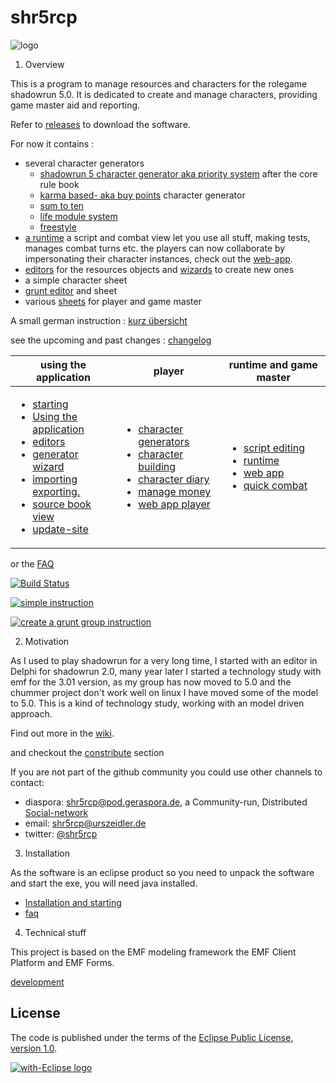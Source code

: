 shr5rcp
=====================
![logo](de.urszeidler.shr5.product/icons/shrImage_6_128.png)

1. Overview

 This is a program to manage resources and characters for the rolegame shadowrun 5.0.
 It is dedicated to create and manage characters, providing game master aid and reporting.

Refer to [releases](https://github.com/UrsZeidler/shr5rcp/releases) to download the software.

For now it contains :
* several character generators
  * [shadowrun 5 character generator aka priority system](https://github.com/UrsZeidler/shr5rcp/wiki/shr5-core-rule-generator) after the core rule book
  * [karma based- aka buy points](https://github.com/UrsZeidler/shr5rcp/wiki/karma-generator) character generator
  * [sum to ten]()
  * [life module system](https://github.com/UrsZeidler/shr5rcp/wiki/lifemodule-generator) 
  * [freestyle](https://github.com/UrsZeidler/shr5rcp/wiki/freestyle)
* [a runtime](https://github.com/UrsZeidler/shr5rcp/wiki/script-runtime) a script and combat view let you use all stuff, making tests, manages combat turns etc. the players can now collaborate by impersonating their character instances, check out the [web-app](https://github.com/UrsZeidler/shr5rcp/wiki/script-webapp).
* [editors](https://github.com/UrsZeidler/shr5rcp/wiki/editing) for the resources objects and [wizards](https://github.com/UrsZeidler/shr5rcp/wiki/createItemWizard) to create new ones
* a simple character sheet
* [grunt editor](https://github.com/UrsZeidler/shr5rcp/wiki/generators#grunts) and sheet
* various [sheets](https://github.com/UrsZeidler/shr5rcp/wiki/m2t) for player and game master

A small german instruction : [kurz übersicht](https://github.com/UrsZeidler/shr5rcp/wiki/kurz-%C3%BCbersicht)

see the upcoming and past changes : [changelog](https://github.com/UrsZeidler/shr5rcp/wiki/release-notes)

|using the application | player |  runtime and game master|
| --- | --- | ---|
|<ul><li>[starting](https://github.com/UrsZeidler/shr5rcp/wiki/Installation-and-starting)</li><li>[Using the application](https://github.com/UrsZeidler/shr5rcp/wiki/Using%20the%20application)</li><li>[editors](https://github.com/UrsZeidler/shr5rcp/wiki/editing)</li><li>[generator wizard](characterbuilding-perspective#character-generator-wizard)</li><li>[importing exporting.](importing-exporting) </li><li>[source book view](sourceBookView) </li><li>[update-site](update-site) </li></ul>	  |    <ul><li>[character generators](generators)</li><li>[character building](characterbuilding-perspective)</li><li> [character diary](character-diary)</li><li> [manage money](CredstickTransactions)</li><li> [web app player](script-webapp-player)</li></ul>	  |     <ul><li>[script editing](script-editing)</li><li>[runtime](script-runtime)</li><li>[web app](script-webapp)</li><li>[quick combat](script-quick-combat)</li></ul>  |
or the [FAQ](faq)
 
 [![Build Status](https://buildhive.cloudbees.com/job/UrsZeidler/job/shr5rcp/badge/icon)](https://buildhive.cloudbees.com/job/UrsZeidler/job/shr5rcp/)
 
[![simple instruction](http://img.youtube.com/vi/wQCnu3sj0RA/0.jpg)](http://www.youtube.com/watch?v=wQCnu3sj0RA)
 
[![create a grunt group instruction](http://img.youtube.com/vi/Q0AX250K9CE/0.jpg)](http://www.youtube.com/watch?v=Q0AX250K9CE)

 
2. Motivation
  
 As I used to play shadowrun for a very long time, I started with an editor in Delphi for shadowrun 2.0, 
 many year later I started a technology study with emf for the 3.01 version, as my group has now moved
 to 5.0 and the chummer project don't work well on linux I have moved some of the model to 5.0. This is
 a kind of technology study, working with an model driven approach.
 
 Find out more in the [wiki](https://github.com/UrsZeidler/shr5rcp/wiki).
 
 and checkout the [constribute](https://github.com/UrsZeidler/shr5rcp/wiki/Building%20and%20development#contributing)
 section
 
 If you are not part of the github community you could use other channels to contact:
 
 * diaspora: [shr5rcp@pod.geraspora.de](https://pod.geraspora.de/people/94e9fef074180132e8774860008dbc6c), a Community-run, Distributed [Social-network](https://joindiaspora.com/)
 * email: shr5rcp@urszeidler.de 
 * twitter: [@shr5rcp](https://twitter.com/shr5rcp)
 
3. Installation

 As the software is an eclipse product so you need to unpack the software and start the exe, you will need java installed.
 
 * [Installation and starting](https://github.com/UrsZeidler/shr5rcp/wiki/Installation-and-starting)
 * [faq](https://github.com/UrsZeidler/shr5rcp/wiki/faq)
 
 
4. Technical stuff

 This project is based on the EMF modeling framework the EMF Client Platform and EMF Forms.
 
 [development](https://github.com/UrsZeidler/shr5rcp/wiki/Building-and-development)
 
 
 License
-------

The code is published under the terms of the [Eclipse Public License, version 1.0](http://www.eclipse.org/legal/epl-v10.html).
 
 
<a href="http://with-eclipse.github.io/" target="_blank">
<img alt="with-Eclipse logo" src="http://with-eclipse.github.io/with-eclipse-0.jpg" /></a>

